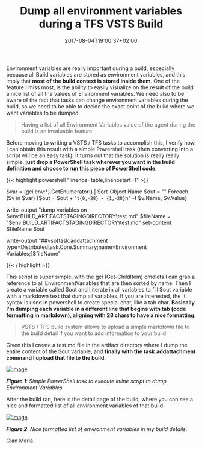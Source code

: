 ﻿---
title: "Dump all environment variables during a TFS  VSTS Build"
description: ""
date: 2017-08-04T19:00:37+02:00
draft: false
tags: [build,VSTS]
categories: [Azure DevOps,Visual Studio ALM]
---
Environment variables are really important during a build, especially because all Build variables are stored as environment variables, and this imply that  **most of the build context is stored inside them**. One of the feature I miss most, is the ability to easily visualize on the result of the build a nice list of all the values of Environment variables. We need also to be aware of the fact that tasks can change environment variables during the build, so we need to be able to decide the exact point of the build where we want variables to be dumped.

> Having a list of all Environment Variables value of the agent during the build is an invaluable feature.

Before moving to writing a VSTS / TFS tasks to accomplish this, I verify how I can obtain this result with a simple Powershell task (then converting into a script will be an easy task). It turns out that the solution is really really simple,  **just drop a PowerShell task wherever you want in the build definition and choose to run this piece of PowerShell code**.

{{< highlight powershell "linenos=table,linenostart=1" >}}


$var = (gci env:*).GetEnumerator() | Sort-Object Name
$out = ""
Foreach ($v in $var) {$out = $out + "`t{0,-28} = {1,-28}`n" -f $v.Name, $v.Value}

write-output "dump variables on $env:BUILD_ARTIFACTSTAGINGDIRECTORY\test.md"
$fileName = "$env:BUILD_ARTIFACTSTAGINGDIRECTORY\test.md"
set-content $fileName $out

write-output "##vso[task.addattachment type=Distributedtask.Core.Summary;name=Environment Variables;]$fileName"

{{< / highlight >}}

This script is super simple, with the gci (Get-ChildItem) cmdlets I can grab a reference to all EnvironmentVariables that are then sorted by name. Then I create a variable called $out and I iterate in all variables to fill $out variable with a markdown text that dump all variables. If you are interested, the `t syntax is used in powershell to create special char, like a tab char.  **Basically I’m dumping each variable in a different line that begins with tab (code formatting in markdown), aligning with 28 chars to have a nice formatting**.

> VSTS / TFS build system allows to upload a simple markdown file to the build detail if you want to add information to your build

Given this I create a test.md file in the artifact directory where I dump the entire content of the $out variable, and  **finally with the task.addattachment command I upload that file to the build**.

[![image](http://www.codewrecks.com/blog/wp-content/uploads/2017/08/image_thumb.png "image")](http://www.codewrecks.com/blog/wp-content/uploads/2017/08/image.png)

 ***Figure 1***: *Simple PowerShell task to execute inline script to dump Environment Variables*

After the build ran, here is the detail page of the build, where you can see a nice and formatted list of all environment variables of that build.

[![image](http://www.codewrecks.com/blog/wp-content/uploads/2017/08/image_thumb-1.png "image")](http://www.codewrecks.com/blog/wp-content/uploads/2017/08/image-1.png)

 ***Figure 2***: *Nice formatted list of environment variables in my build details.*

Gian Maria.
